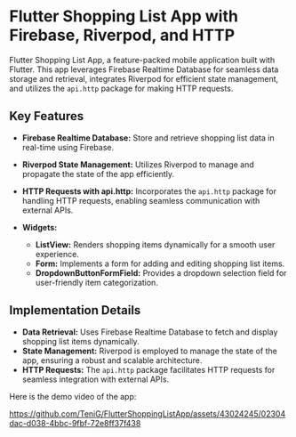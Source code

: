# Flutter Shopping List App with Firebase, Riverpod, and HTTP

Flutter Shopping List App, a feature-packed mobile application built with Flutter. This app leverages Firebase Realtime Database for seamless data storage and retrieval, integrates Riverpod for efficient state management, and utilizes the `api.http` package for making HTTP requests.

## Key Features

- **Firebase Realtime Database:** Store and retrieve shopping list data in real-time using Firebase.

- **Riverpod State Management:** Utilizes Riverpod to manage and propagate the state of the app efficiently.

- **HTTP Requests with api.http:** Incorporates the `api.http` package for handling HTTP requests, enabling seamless communication with external APIs.

- **Widgets:**
  - **ListView:** Renders shopping items dynamically for a smooth user experience.
  - **Form:** Implements a form for adding and editing shopping list items.
  - **DropdownButtonFormField:** Provides a dropdown selection field for user-friendly item categorization.

## Implementation Details

- **Data Retrieval:** Uses Firebase Realtime Database to fetch and display shopping list items dynamically.
- **State Management:** Riverpod is employed to manage the state of the app, ensuring a robust and scalable architecture.
- **HTTP Requests:** The `api.http` package facilitates HTTP requests for seamless integration with external APIs.

Here is the demo video of the app:

https://github.com/TeniG/FlutterShoppingListApp/assets/43024245/02304dac-d038-4bbc-9fbf-72e8ff37f438


